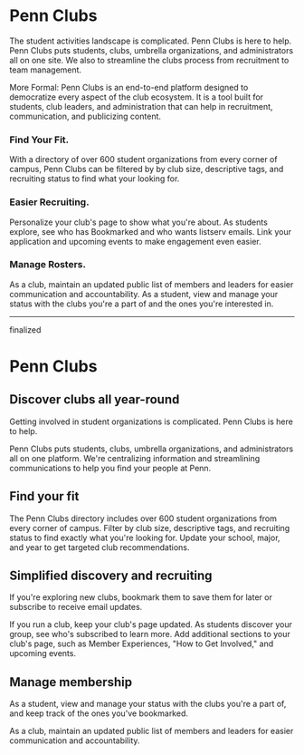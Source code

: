 # Penn Clubs

The student activities landscape is complicated. Penn Clubs is here to help. Penn Clubs puts students, clubs, umbrella organizations, and administrators all on one site. We also to streamline the clubs process from recruitment to team management.

More Formal: Penn Clubs is an end-to-end platform designed to democratize every aspect of the club ecosystem. It is a tool built for students, club leaders, and administration that can help in recruitment, communication, and publicizing content.

### Find Your Fit.

With a directory of over 600 student organizations from every corner of campus, Penn Clubs can be filtered by by club size, descriptive tags, and recruiting status to find what your looking for.

### Easier Recruiting.

Personalize your club's page to show what you're about. As students explore, see who has Bookmarked and who wants listserv emails. Link your application and upcoming events to make engagement even easier.

### Manage Rosters.

As a club, maintain an updated public list of members and leaders for easier communication and accountability. As a student, view and manage your status with the clubs you're a part of and the ones you're interested in.

---

finalized

# Penn Clubs

## Discover clubs all year-round

Getting involved in student organizations is complicated. Penn Clubs is here to help.

Penn Clubs puts students, clubs, umbrella organizations, and administrators all on one platform. We're centralizing information and streamlining communications to help you find your people at Penn.

## Find your fit

The Penn Clubs directory includes over 600 student organizations from every corner of campus. Filter by club size, descriptive tags, and recruiting status to find exactly what you're looking for. Update your school, major, and year to get targeted club recommendations.

## Simplified discovery and recruiting

If you're exploring new clubs, bookmark them to save them for later or subscribe to receive email updates.

If you run a club, keep your club's page updated. As students discover your group, see who's subscribed to learn more. Add additional sections to your club's page, such as Member Experiences, "How to Get Involved," and upcoming events.

## Manage membership

As a student, view and manage your status with the clubs you're a part of, and keep track of the ones you've bookmarked.

As a club, maintain an updated public list of members and leaders for easier communication and accountability.